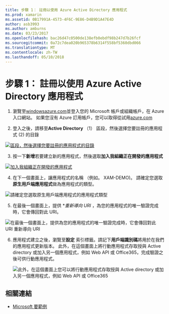 ```yaml
---
title: 步驟 1： 註冊以使用 Azure Active Directory 應用程式
ms.prod: xamarin
ms.assetid: 0B17991A-4573-4F6C-9E86-D4B9D1A47E4D
author: asb3993
ms.author: amburns
ms.date: 03/23/2017
ms.openlocfilehash: bac26d47c0500de138efb0ebdf98b247d7b26fcf
ms.sourcegitcommit: 0a72c7dea020b965378b6314f558bf5360dbd066
ms.translationtype: MT
ms.contentlocale: zh-TW
ms.lasthandoff: 05/10/2018
---
```

# <a name="step-1-register-an-app-to-use-azure-active-directory"></a>步驟 1： 註冊以使用 Azure Active Directory 應用程式

1. 瀏覽至[windowsazure.com](https://manage.windowsazure.com)並登入您的 Microsoft 帳戶或組織帳戶，在 Azure 入口網站。 如果您沒有 Azure 訂用帳戶，您可以取得從試用[azure.com](http://www.azure.com)

2. 登入之後，請移至**Active Directory** （1） 區段，然後選擇您要註冊的應用程式 (2) 的目錄

  [ ![](register-images/01.-active-directory-in-azure-portal-sml.jpg "區段，然後選擇您要註冊的應用程式的目錄")](register-images/01.-active-directory-in-azure-portal.jpg#lightbox)

3. 按一下**新增**若要建立新的應用程式，然後選取**加入我組織正在開發的應用程式**

  [ ![](register-images/02.-add-new-application-sml.jpg "加入我組織正在開發的應用程式")](register-images/02.-add-new-application.jpg#lightbox)

4. 在下一個畫面上，讓應用程式的名稱 （例如。 XAM-DEMO)。
  請確定您選取**原生用戶端應用程式**做為應用程式的類型。

  ![](register-images/03.-app-name.jpg "請確定您選取原生用戶端應用程式的應用程式類型")

5. 在最後一個畫面上，提供 **重新導向 URI* ，為您的應用程式的唯一驗證完成時，它會傳回對此 URI。

  ![](register-images/04.-app-redirect.jpg "在最後一個畫面上，提供為您的應用程式的唯一驗證完成時，它會傳回對此 URI 重新導向 URI")

6. 應用程式建立之後，瀏覽至**設定** 索引標籤。請記下**用戶端識別碼**將用於在我們的應用程式更新版本。 此外，在這個畫面上將行動應用程式存取授與 Active directory 或加入另一個應用程式，例如 Web API 或 Office365，完成驗證之後可供行動應用程式。

    ![](register-images/05.-configure.jpg "此外，在這個畫面上您可以將行動應用程式存取授與 Active directory 或加入另一個應用程式，例如 Web API 或 Office365")



## <a name="related-links"></a>相關連結

- [Microsoft 要範例](https://github.com/AzureADSamples/NativeClient-MultiTarget-DotNet)
